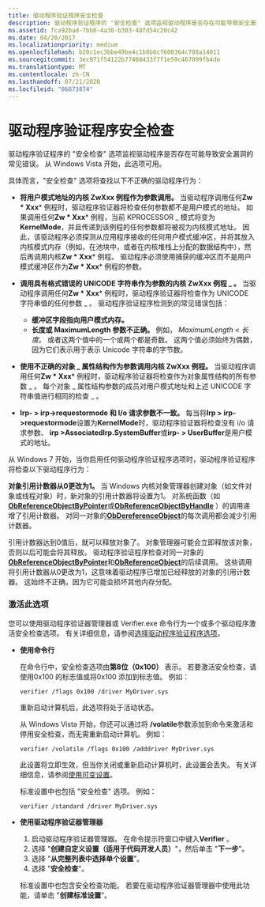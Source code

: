 ```yaml
---
title: 驱动程序验证程序安全检查
description: 驱动程序验证程序的 "安全检查" 选项监视驱动程序是否存在可能导致安全漏洞的常见错误。
ms.assetid: fca92bad-7bb8-4a30-b303-48fd54c20c42
ms.date: 04/20/2017
ms.localizationpriority: medium
ms.openlocfilehash: b20c1ec3bbe49be4c1b8b6cf600364c708a14011
ms.sourcegitcommit: 3ec971f54122b77408433f7f1e59c467099fb4de
ms.translationtype: MT
ms.contentlocale: zh-CN
ms.lasthandoff: 07/21/2020
ms.locfileid: "86873874"
---
```

# <a name="driver-verifier-security-checks"></a>驱动程序验证程序安全检查

驱动程序验证程序的 "安全检查" 选项监视驱动程序是否存在可能导致安全漏洞的常见错误。 从 Windows Vista 开始，此选项可用。

具体而言，"安全检查" 选项将查找以下不正确的驱动程序行为：

- **将用户模式地址的内核 ZwXxx 例程作为参数调用。** 当驱动程序调用任何**Zw * Xxx*** 例程时，驱动程序验证器将检查任何参数都不是用户模式的地址。 如果调用任何**Zw * Xxx*** 例程，当前 KPROCESSOR \_ 模式将变为**KernelMode**，并且传递到该例程的任何参数都将被视为内核模式地址。 因此，该驱动程序必须探测从应用程序接收的任何用户模式缓冲区，并将其放入内核模式内存（例如，在池块中，或者在内核堆栈上分配的数据结构中），然后再调用内核**Zw * Xxx*** 例程。 驱动程序必须使用捕获的缓冲区而不是用户模式缓冲区作为**Zw * Xxx*** 例程的参数。

- **调用具有格式错误的 UNICODE 字符串作为参数的内核 ZwXxx 例程 \_ 。** 当驱动程序调用任何**Zw * Xxx*** 例程时，驱动程序验证器将检查作为 UNICODE 字符串值的任何参数 \_ 。 驱动程序验证程序检测到的常见错误包括：
  -   **缓冲区字段指向用户模式内存。**
  -   **长度或 MaximumLength 参数不正确。** 例如， *MaximumLength* &lt; *长度*。 或者这两个值中的一个或两个都是奇数。 这两个值必须始终为偶数，因为它们表示用于表示 Unicode 字符串的字节数。
- **使用不正确的对象 \_ 属性结构作为参数调用内核 ZwXxx 例程。** 当驱动程序调用任何**Zw * Xxx*** 例程时，驱动程序验证器将检查作为对象属性结构的所有参数 \_ 。 每个对象 \_ 属性结构参数的成员对用户模式地址和上述 UNICODE 字符串值进行相同的检查 \_ 。

- **Irp- &gt; irp->requestormode 和 I/o 请求参数不一致。** 每当将**Irp &gt; irp->requestormode**设置为**KernelMode**时，驱动程序验证器将检查没有 i/o 请求参数、 **irp &gt;AssociatedIrp.SystemBuffer**或**irp- &gt; UserBuffer**是用户模式的地址。

从 Windows 7 开始，当你启用任何驱动程序验证程序选项时，驱动程序验证程序将检查以下驱动程序行为：

**对象引用计数器从0更改为1。**
当 Windows 内核对象管理器创建对象（如文件对象或线程对象）时，新对象的引用计数器将设置为1。 对系统函数（如[**ObReferenceObjectByPointer**](https://docs.microsoft.com/windows-hardware/drivers/ddi/wdm/nf-wdm-obreferenceobjectbypointer)或[**ObReferenceObjectByHandle**](https://docs.microsoft.com/windows-hardware/drivers/ddi/wdm/nf-wdm-obreferenceobjectbyhandle) ）的调用递增了引用计数器。 对同一对象的[**ObDereferenceObject**](https://docs.microsoft.com/windows-hardware/drivers/ddi/wdm/nf-wdm-obdereferenceobject)的每次调用都会减少引用计数器。

引用计数器达到0值后，就可以释放对象了。 对象管理器可能会立即释放该对象，否则以后可能会将其释放。 驱动程序验证程序检查对同一对象的[**ObReferenceObjectByPointer**](https://docs.microsoft.com/windows-hardware/drivers/ddi/wdm/nf-wdm-obreferenceobjectbypointer)和[**ObReferenceObject**](https://docs.microsoft.com/windows-hardware/drivers/ddi/wdm/nf-wdm-obfreferenceobject)的后续调用。 这些调用将引用计数器从0更改为1，这意味着驱动程序已增加已经释放的对象的引用计数器。 这始终不正确，因为它可能会损坏其他内存分配。

### <a name="span-idactivating_this_optionspanspan-idactivating_this_optionspanactivating-this-option"></a><span id="activating_this_option"></span><span id="ACTIVATING_THIS_OPTION"></span>激活此选项

您可以使用驱动程序验证器管理器或 Verifier.exe 命令行为一个或多个驱动程序激活安全检查选项。 有关详细信息，请参阅[选择驱动程序验证程序选项](selecting-driver-verifier-options.md)。

-   **使用命令行**

    在命令行中，安全检查选项由**第8位（0x100）** 表示。 若要激活安全检查，请使用0x100 的标志值或将0x100 添加到标志值。 例如：

    ```
    verifier /flags 0x100 /driver MyDriver.sys
    ```

    重新启动计算机后，此选项将处于活动状态。

    从 Windows Vista 开始，你还可以通过将 **/volatile**参数添加到命令来激活和停用安全检查，而无需重新启动计算机。 例如：

    ```
    verifier /volatile /flags 0x100 /adddriver MyDriver.sys
    ```

    此设置将立即生效，但当你关闭或重新启动计算机时，此设置会丢失。 有关详细信息，请参阅[使用可变设置](using-volatile-settings.md)。

    标准设置中也包括 "安全检查" 选项。 例如：

    ```
    verifier /standard /driver MyDriver.sys
    ```

-   **使用驱动程序验证器管理器**

    1.  启动驱动程序验证器管理器。 在命令提示符窗口中键入**Verifier** 。
    2.  选择 "**创建自定义设置（适用于代码开发人员）**"，然后单击 "**下一步**"。
    3.  选择 "**从完整列表中选择单个设置**"。
    4.  选择 "**安全检查**"。

    标准设置中也包含安全检查功能。 若要在驱动程序验证器管理器中使用此功能，请单击 "**创建标准设置**"。

 

 





